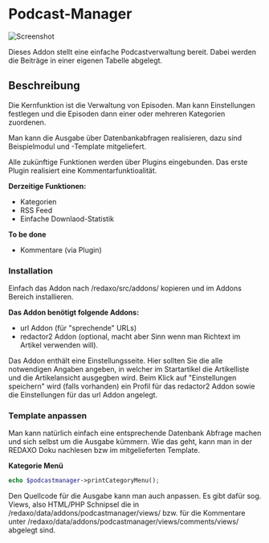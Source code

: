 Podcast-Manager
============

![Screenshot](https://raw.githubusercontent.com/FriendsOfREDAXO/podcastmanager/assets/screenshot.png)

Dieses Addon stellt eine einfache Podcastverwaltung bereit. Dabei werden die Beiträge in einer eigenen Tabelle abgelegt.

## Beschreibung

Die Kernfunktion ist die Verwaltung von Episoden. Man kann Einstellungen festlegen und die Episoden dann einer oder mehreren Kategorien zuordenen.

Man kann die Ausgabe über Datenbankabfragen realisieren, dazu sind Beispielmodul und -Template mitgeliefert.

Alle zukünftige Funktionen werden über Plugins eingebunden. Das erste Plugin realisiert eine Kommentarfunktioalität.

**Derzeitige Funktionen:**

* Kategorien
* RSS Feed
* Einfache Downlaod-Statistik

**To be done**
* Kommentare (via Plugin)

### Installation

Einfach das Addon nach /redaxo/src/addons/ kopieren und im Addons Bereich installieren.

**Das Addon benötigt folgende Addons:**

* url Addon (für "sprechende" URLs)
* redactor2 Addon (optional, macht aber Sinn wenn man Richtext im Artikel verwenden will).

Das Addon enthält eine Einstellungsseite. Hier sollten Sie die alle notwendigen Angaben angeben, in welcher im Startartikel die Artikelliste und die Artikelansicht ausgegben wird.
Beim Klick auf "Einstellungen speichern" wird (falls vorhanden) ein Profil für das redactor2 Addon sowie die Einstellungen für das url Addon angelegt.

### Template anpassen

Man kann natürlich einfach eine entsprechende Datenbank Abfrage machen und sich selbst um die Ausgabe kümmern. Wie das geht, kann man in der REDAXO Doku nachlesen bzw im mitgelieferten Template.

**Kategorie Menü**

```php
echo $podcastmanager->printCategoryMenu();
```

Den Quellcode für die Ausgabe kann man auch anpassen.
Es gibt dafür sog. Views, also HTML/PHP Schnipsel die in /redaxo/data/addons/podcastmanager/views/ bzw. für die Kommentare
unter /redaxo/data/addons/podcastmanager/views/comments/views/ abgelegt sind.
